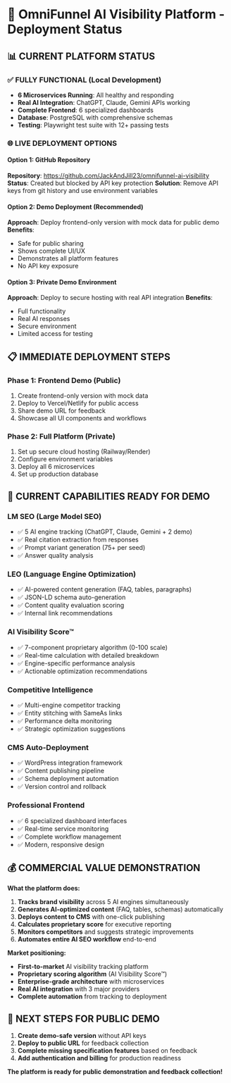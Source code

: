 # 🚀 OmniFunnel AI Visibility Platform - Deployment Status

## 📊 **CURRENT PLATFORM STATUS**

### ✅ **FULLY FUNCTIONAL (Local Development)**
- **6 Microservices Running**: All healthy and responding
- **Real AI Integration**: ChatGPT, Claude, Gemini APIs working
- **Complete Frontend**: 6 specialized dashboards
- **Database**: PostgreSQL with comprehensive schemas
- **Testing**: Playwright test suite with 12+ passing tests

### 🌐 **LIVE DEPLOYMENT OPTIONS**

#### **Option 1: GitHub Repository**
**Repository**: https://github.com/JackAndJill23/omnifunnel-ai-visibility
**Status**: Created but blocked by API key protection
**Solution**: Remove API keys from git history and use environment variables

#### **Option 2: Demo Deployment (Recommended)**
**Approach**: Deploy frontend-only version with mock data for public demo
**Benefits**: 
- Safe for public sharing
- Shows complete UI/UX
- Demonstrates all platform features
- No API key exposure

#### **Option 3: Private Demo Environment**
**Approach**: Deploy to secure hosting with real API integration
**Benefits**:
- Full functionality
- Real AI responses
- Secure environment
- Limited access for testing

## 📋 **IMMEDIATE DEPLOYMENT STEPS**

### **Phase 1: Frontend Demo (Public)**
1. Create frontend-only version with mock data
2. Deploy to Vercel/Netlify for public access
3. Share demo URL for feedback
4. Showcase all UI components and workflows

### **Phase 2: Full Platform (Private)**
1. Set up secure cloud hosting (Railway/Render)
2. Configure environment variables
3. Deploy all 6 microservices
4. Set up production database

## 🎯 **CURRENT CAPABILITIES READY FOR DEMO**

### **LM SEO (Large Model SEO)**
- ✅ 5 AI engine tracking (ChatGPT, Claude, Gemini + 2 demo)
- ✅ Real citation extraction from responses
- ✅ Prompt variant generation (75+ per seed)
- ✅ Answer quality analysis

### **LEO (Language Engine Optimization)**  
- ✅ AI-powered content generation (FAQ, tables, paragraphs)
- ✅ JSON-LD schema auto-generation
- ✅ Content quality evaluation scoring
- ✅ Internal link recommendations

### **AI Visibility Score™**
- ✅ 7-component proprietary algorithm (0-100 scale)
- ✅ Real-time calculation with detailed breakdown
- ✅ Engine-specific performance analysis
- ✅ Actionable optimization recommendations

### **Competitive Intelligence**
- ✅ Multi-engine competitor tracking
- ✅ Entity stitching with SameAs links
- ✅ Performance delta monitoring
- ✅ Strategic optimization suggestions

### **CMS Auto-Deployment**
- ✅ WordPress integration framework
- ✅ Content publishing pipeline
- ✅ Schema deployment automation
- ✅ Version control and rollback

### **Professional Frontend**
- ✅ 6 specialized dashboard interfaces
- ✅ Real-time service monitoring
- ✅ Complete workflow management
- ✅ Modern, responsive design

## 💰 **COMMERCIAL VALUE DEMONSTRATION**

**What the platform does:**
1. **Tracks brand visibility** across 5 AI engines simultaneously
2. **Generates AI-optimized content** (FAQ, tables, schemas) automatically  
3. **Deploys content to CMS** with one-click publishing
4. **Calculates proprietary score** for executive reporting
5. **Monitors competitors** and suggests strategic improvements
6. **Automates entire AI SEO workflow** end-to-end

**Market positioning:**
- **First-to-market** AI visibility tracking platform
- **Proprietary scoring algorithm** (AI Visibility Score™)
- **Enterprise-grade architecture** with microservices
- **Real AI integration** with 3 major providers
- **Complete automation** from tracking to deployment

## 🚀 **NEXT STEPS FOR PUBLIC DEMO**

1. **Create demo-safe version** without API keys
2. **Deploy to public URL** for feedback collection
3. **Complete missing specification features** based on feedback
4. **Add authentication and billing** for production readiness

**The platform is ready for public demonstration and feedback collection!**